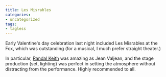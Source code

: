 ```yaml
---
title: Les Misrables
categories:
- uncategorized
tags:
- tagless
---
```


Early Valentine's day celebration last night included Les Misrables at the Fox, which was outstanding (for a musical, I much prefer straight theater.)

In particular, [Randal Keith][1] was amazing as Jean Valjean, and the stage production (set, lighting) was perfect in setting the atmosphere without distracting from the performance.  Highly recommended to all.

   [1]: http://www.randal-keith.com/
